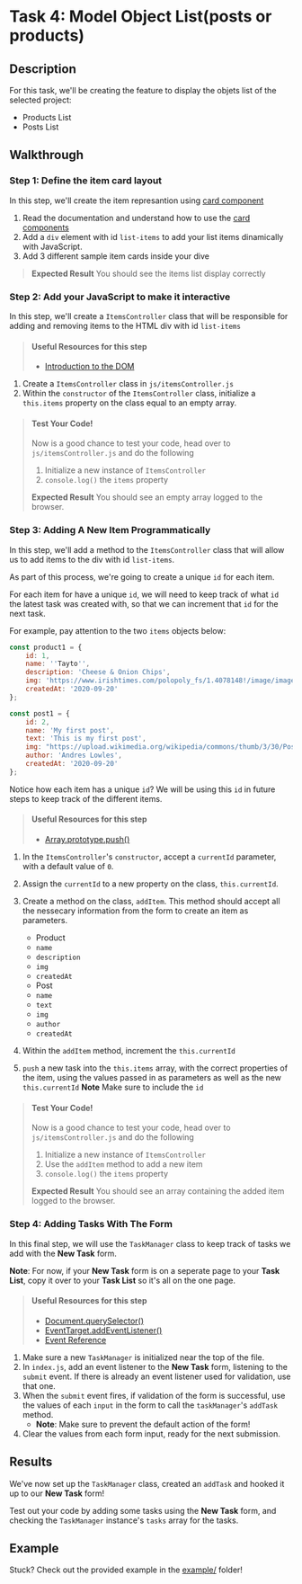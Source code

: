 # Task 4: Model Object List(posts or products)

## Description

For this task, we'll be creating the feature to display the objets list of the selected project:
* Products List
* Posts List

## Walkthrough

### Step 1: Define the item card layout

In this step, we'll create the item represantion using [card component](https://getbootstrap.com/docs/4.4/components/card/)

1. Read the documentation and understand how to use the [card components](https://getbootstrap.com/docs/4.4/components/card/)
2. Add a `div` element with id `list-items` to add your list items dinamically with JavaScript.
3. Add 3 different sample item cards inside your dive
> **Expected Result**
> You should see the items list display correctly

### Step 2: Add your JavaScript to make it interactive

In this step, we'll create a `ItemsController` class that
will be responsible for adding and removing items to the HTML div with id `list-items`

> #### Useful Resources for this step
> - [Introduction to the DOM](https://developer.mozilla.org/en-US/docs/Web/API/Document_Object_Model/Introduction)

1. Create a `ItemsController` class in `js/itemsController.js`
2. Within the `constructor` of the `ItemsController` class, initialize a `this.items` property on the class equal to an empty array.

> #### Test Your Code!
> Now is a good chance to test your code, head over to `js/itemsController.js` and do the following
>
> 1. Initialize a new instance of `ItemsController`
> 2. `console.log()` the `items` property
>
> **Expected Result**
> You should see an empty array logged to the browser.

### Step 3: Adding A New Item Programmatically

In this step, we'll add a method to the `ItemsController` class that will allow us to add items to the div with id `list-items`.

As part of this process, we're going to create a unique `id` for each item.

For each item for have a unique `id`, we will need to keep track of what `id` the latest task was created with, so that we can increment that `id` for the next task.

For example, pay attention to the two `items` objects below:
```js
const product1 = {
    id: 1,
    name: ''Tayto'',
    description: 'Cheese & Onion Chips',
    img: 'https://www.irishtimes.com/polopoly_fs/1.4078148!/image/image.jpg'
    createdAt: '2020-09-20'
};

const post1 = {
    id: 2,
    name: 'My first post',
    text: 'This is my first post',
    img: "https://upload.wikimedia.org/wikipedia/commons/thumb/3/30/Post-greenland-uummannaq.jpg/1200px-Post-greenland-uummannaq.jpg"
    author: 'Andres Lowles',
    createdAt: '2020-09-20'
};
```

Notice how each item has a unique `id`? We will be using this `id` in future steps to keep track of the different items. 

> #### Useful Resources for this step
> - [Array.prototype.push()](https://developer.mozilla.org/en-US/docs/Web/JavaScript/Reference/Global_Objects/Array/push)

1. In the `ItemsController`'s `constructor`, accept a `currentId` parameter, with a default value of `0`.
2. Assign the `currentId` to a new property on the class, `this.currentId`.
3. Create a method on the class, `addItem`. This method should accept all the nessecary information from the form to create an item as parameters.
    * Product
    - `name`
    - `description`
    - `img`
    - `createdAt`
    * Post
    - `name`
    - `text`
    - `img`
    - `author`
    - `createdAt`
 
4. Within the `addItem` method, increment the `this.currentId`
5. `push` a new task into the `this.items` array, with the correct properties of the item, using the values passed in as parameters as well as the new `this.currentId`
    **Note** Make sure to include the `id`

> #### Test Your Code!
> Now is a good chance to test your code, head over to `js/itemsController.js` and do the following
>
> 1. Initialize a new instance of `ItemsController`
> 2. Use the `addItem` method to add a new item
> 2. `console.log()` the `items` property
>
> **Expected Result**
> You should see an array containing the added item logged to the browser.

### Step 4: Adding Tasks With The Form

In this final step, we will use the `TaskManager` class to keep track of tasks we add with the **New Task** form.

**Note**: For now, if your **New Task** form is on a seperate page to your **Task List**, copy it over to your **Task List** so it's all on the one page.

> #### Useful Resources for this step
> - [Document.querySelector()](https://developer.mozilla.org/en-US/docs/Web/API/Document/querySelector)
> - [EventTarget.addEventListener()](https://developer.mozilla.org/en-US/docs/Web/API/EventTarget/addEventListener)
> - [Event Reference](https://developer.mozilla.org/en-US/docs/Web/Events)

1. Make sure a new `TaskManager` is initialized near the top of the file.
2. In `index.js`, add an event listener to the **New Task** form, listening to the `submit` event. If there is already an event listener used for validation, use that one.
3. When the `submit` event fires, if validation of the form is successful, use the values of each `input` in the form to call the `taskManager`'s `addTask` method.
    - **Note**: Make sure to prevent the default action of the form!
4. Clear the values from each form input, ready for the next submission.

## Results

We've now set up the `TaskManager` class, created an `addTask` and hooked it up to our **New Task** form!

Test out your code by adding some tasks using the **New Task** form, and checking the `TaskManager` instance's `tasks` array for the tasks.

## Example

Stuck? Check out the provided example in the [example/](example/) folder!
